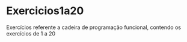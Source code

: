 # Exercicios1a20
Exercícios referente a cadeira de programação funcional, contendo os exercícios de 1 a 20
